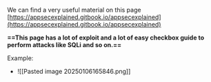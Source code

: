We can find a very useful material on this page [https://appsecexplained.gitbook.io/appsecexplained](https://appsecexplained.gitbook.io/appsecexplained)

**==This page has a lot of exploit and a lot of easy checkbox guide to perform attacks like SQLi and so on.==**


Example:
- ![[Pasted image 20250106165846.png]]


